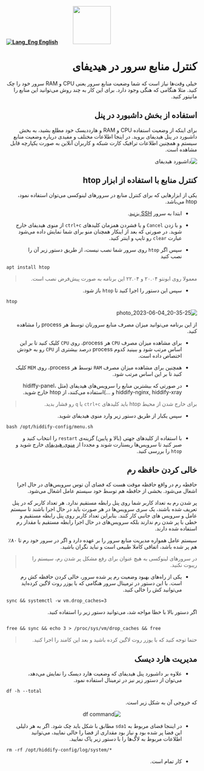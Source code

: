 [**![Lang_Eng](https://user-images.githubusercontent.com/125398461/229074810-599bd7f9-0bc1-44a9-b76e-90bf7e182314.png) English**](https://github.com/hiddify/hiddify-config/wiki/How-to-monitor-server-resources-on-Hiddify)&nbsp;&nbsp;&nbsp;&nbsp;&nbsp;&nbsp;&nbsp;&nbsp;&nbsp;&nbsp;<a href="https://github.com/hiddify/hiddify-config/wiki/%D9%87%D9%85%D9%87-%D8%A2%D9%85%D9%88%D8%B2%D8%B4%E2%80%8C%D9%87%D8%A7-%D9%88-%D9%88%DB%8C%D8%AF%D8%A6%D9%88%D9%87%D8%A7"><img width="100" src="https://github.com/hiddify/hiddify-config/assets/125398461/3704cd84-eee6-4c45-abe7-3c02936bbebb" /></a>

<div dir=rtl>

# کنترل منابع سرور در هیدیفای

خیلی وقت‌ها نیاز است که شما وضعیت منابع سرور یعنی CPU و RAM سرور خود را چک کنید. مثلا هنگامی که هنگی وجود دارد. برای این کار به چند روش می‌توانید این منابع را مانیتور کنید.

## استفاده از بخش داشبورد در پنل
برای اینکه از وضعیت استفاده CPU و RAM و هارددیسک خود مطلع بشید، به بخش داشبورد در پنل هیدیفای بروید. در اینجا اطلاعات مختلف و مفیدی دریاره وضعیت منابع سیستم و همچنین اطلاعات ترافیک کارت شبکه و کاربران آنلاین به صورت یکپارچه قابل مشاهده است.

![داشبورد هیدیفای](https://user-images.githubusercontent.com/125398461/236671492-9ffc4521-ea2a-4fcb-bfd9-c071ac5a3d4d.png)


## کنترل منابع با استفاده از ابزار htop
یکی از ابزارهایی که برای کنترل منابع در سرورهای لینوکسی می‌توان استفاده نمود، htop می‌باشد.




* ابتدا به سرور [SSH بزنید](https://github.com/hiddify/hiddify-config/wiki/SSH-%D8%A2%D9%85%D9%88%D8%B2%D8%B4-%D8%A7%D8%AA%D8%B5%D8%A7%D9%84-%D8%A8%D9%87-%D8%B3%D8%B1%D9%88%D8%B1-%D8%A7%D8%B2-%D8%B7%D8%B1%DB%8C%D9%82).

*  و با زدن `Cancel` و یا فشردن همزمان کلیدهای `ctrl+c` از منوی هیدیفای خارج شوید. در صورتی که بعد از اینکار همچنان منو برای شما نمایش داده می‌شود عبارت `clear` رو تایپ و اینتر کنید.
* سپس اگر `htop` روی سرور شما نصب نیست، از طریق دستور زیر آن را نصب کنید

<div dir=ltr>

```
apt install htop
```
</div>

> معمولا روی ابونتو ۲۰.۰۴ و ۲۲.۰۴ این برنامه به صورت پیش‌فرض نصب است.

* سپس این دستور را اجرا کنید تا `htop` باز شود.

<div dir="ltr">

```
htop
```
</div>

![photo_2023-06-04_20-35-25](https://github.com/hiddify/hiddify-config/assets/125398461/38c5ab1f-8fed-49c9-9455-04c7a7e83917)


از این برنامه می‌توانید میزان مصرف منابع سرورتان توسط هر process را مشاهده کنید.

*  برای مشاهده میزان مصرف `CPU` هر process، روی `CPU` کلیک کنید تا بر این اساس مرتب شود و ببینید کدوم process درصد بیشتری از `CPU` رو به خودش اختصاص داده است.

* همچنین برای مشاهده میزان مصرف `RAM` توسط هر process، روی `MEM` کلیک کنید تا بر این اساس مرتب شود.

* در صورتی که بیشترین منابع را سرویس‌های هیدیفای  (مثل hidiffy-panel، hiddify-nginx, hiddify-xray و ...)استفاده می‌کنند، از htop خارج شوید. 

> برای خارج شدن از محیط htop باید کلیدهای `ctrl+c` یا `q` رو فشار بدید.

* سپس یکبار از طریق دستور زیر وارد منوی هیدیفای شوید.

<div dir=ltr>

```
bash /opt/hiddify-config/menu.sh
```
</div>


*  با استفاده از کلیدهای جهتی (بالا و پایین) گزینه‌ی `restart` را انتخاب کنید و صبر کنید تا سرویس‌ها ریستارت شوند و مجددا از [منوی هیدیفای](https://github.com/hiddify/hiddify-config/wiki/SSH-%D9%86%D8%AD%D9%88%D9%87-%D8%A7%D8%AA%D8%B5%D8%A7%D9%84-%D9%88-%D8%B1%D9%81%D8%B9-%D8%B9%DB%8C%D8%A8-%D8%A7%D8%B2-%D8%B7%D8%B1%DB%8C%D9%82) خارج شوید و `htop` را بررسی کنید.




## خالی کردن حافظه رم
حافظه رم در واقع حافظه موقت هست که فضای آن توس سرویس‌های در حال اجرا اشغال می‌شود. بخشی از حافظه هم توسط خود سیستم عامل اشغال می‌شود.

پر شدن رم به تعداد کاربر شما روی پنل رابطه مستقیم ندارد. هر تعداد کاربر که در پنل تعریف شده باشند، یک سری سرویس‌ها در هر صورت باید در حال اجرا باشند تا سیستم عامل و سرویس های جانبی کار کنند. بنابراین تعداد کاربر روی پنل رابطه مستقیم و خطی با پر شدن رم ندارند بلکه سرویس‌های در حال اجرا رابطه مستقیم با مقدار رم استفاده شده دارند.

سیستم عامل همواره مدیریت منابع سرور را بر عهده دارد و اگر در سرور خود رم تا ۸۰٪ هم پر شده باشد، اتفاقی کاملا طبیعی است و نباید نگران باشید.

> در سرورهای لینوکسی به هیچ عنوان برای رفع مشکل پر شدن رم، سیستم را ریبوت نکنید.

* یکی از راه‌های بهبود وضعیت رم پر شده سرور، خالی کردن حافظه کش رم است. با این دستور در ترمینال سرور هنگامی که با یوزر روت لاگین کرده‌اید می‌توانید کش را خالی کنید.

<div dir=ltr>

```
sync && systemctl -w vm.drop_caches=3
```
</div>

اگر دستور بالا با خطا مواجه شد، می‌توانید دستور زیر را استفاده کنید. 

<div dir=ltr>

```

free && sync && echo 3 > /proc/sys/vm/drop_caches && free

```
</div>

> حتما توجه کنید که با یوزر روت لاگین کرده باشید و بعد این کامند را اجرا کنید.

## مدیریت هارد دیسک
* علاوه بر داشبورد پنل هیدیفای که وضعیت هارد دیسک را نمایش می‌دهد، می‌توان از دستور زیر نیز در ترمینال استفاده نمود.

<div dir=ltr>

```
df -h --total
```
</div>

که خروجی آن به شکل زیر است.

<div align=center>

![df command](https://github.com/hiddify/hiddify-config/assets/125398461/f3552ab5-a105-40b5-8210-65487903c6ba)
</div>

* در ایننجا فضای مربوط به `sda1` مطابق با شکل باید چک شود. اگر به هر دلیلی این فضا پر شده بود و نیاز بود مقداری از فضا را خالی نمایید، می‌توانید اطلاعات مربوط به لاگ‌ها را با دستور زیر پاک نمایید.

<div dir=ltr>

```
rm -rf /opt/hiddify-config/log/system/*
```
</div>

* کار تمام است.